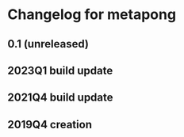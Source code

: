 # Changelog for metapong

## 0.1 (unreleased)

## 2023Q1 build update

## 2021Q4 build update

## 2019Q4 creation

